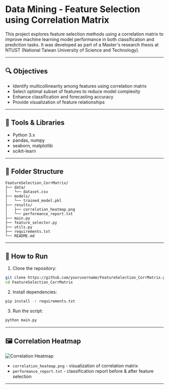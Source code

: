 # Data Mining - Feature Selection using Correlation Matrix

This project explores feature selection methods using a correlation matrix to improve machine learning model performance in both classification and prediction tasks. It was developed as part of a Master's research thesis at NTUST (National Taiwan University of Science and Technology).

---

## 🔍 Objectives
- Identify multicollinearity among features using correlation matrix
- Select optimal subset of features to reduce model complexity
- Enhance classification and forecasting accuracy
- Provide visualization of feature relationships

---

## 🧰 Tools & Libraries
- Python 3.x
- pandas, numpy
- seaborn, matplotlib
- scikit-learn

---

## 📁 Folder Structure
```
FeatureSelection_CorrMatrix/
├── data/
│   └── dataset.csv
├── models/
│   └── trained_model.pkl
├── results/
│   ├── correlation_heatmap.png
│   └── performance_report.txt
├── main.py
├── feature_selector.py
├── utils.py
├── requirements.txt
└── README.md
```

---

## 🚀 How to Run
1. Clone the repository:
```bash
git clone https://github.com/yourusername/FeatureSelection_CorrMatrix.git
cd FeatureSelection_CorrMatrix
```
2. Install dependencies:
```bash
pip install -r requirements.txt
```
3. Run the script:
```bash
python main.py
```

---

## 🖼️ Correlation Heatmap

![Correlation Heatmap](results/correlation_heatmap.png)


- `correlation_heatmap.png` - visualization of correlation matrix
- `performance_report.txt` - classification report before & after feature selection

---
